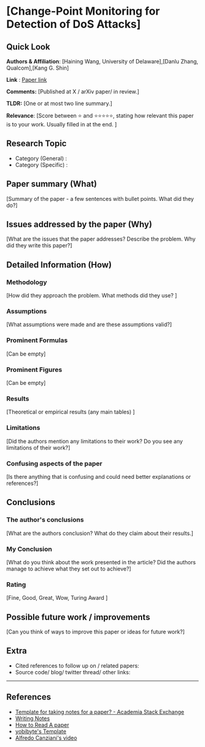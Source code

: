 # [Change-Point Monitoring for Detection of DoS Attacks]
## Quick Look

**Authors & Affiliation**: [Haining Wang, University of Delaware],[Danlu Zhang, Qualcom],[Kang G. Shin]

**Link** : [Paper link](https://www.researchgate.net/publication3449344_Change-Point_Monitoring_for_the_Detection_of_DoS_Attacks)

**Comments:**  [Published at X / arXiv paper/ in review.]

**TLDR:** [One or at most two line summary.] 

**Relevance**: [Score between ⭐ and ⭐⭐⭐⭐⭐, stating how relevant this paper is to your work. Usually filled in at the end. ]

## Research Topic
- Category (General) :
- Category (Specific) :

## Paper summary (What)
[Summary of the paper - a few sentences with bullet points. What did they do?]

## Issues addressed by the paper (Why)
[What are the issues that the paper addresses? Describe the problem. Why did they write this paper?]

## Detailed Information (How)

### Methodology

[How did they approach the problem. What methods did they use? ]

### Assumptions
[What assumptions were made and are these assumptions valid?]

### Prominent Formulas

[Can be empty]

### Prominent Figures
[Can be empty]
### Results
[Theoretical or empirical results (any main tables) ]

### Limitations
[Did the authors mention any limitations to their work? Do you see any limitations of their work?]
### Confusing aspects of the paper
[Is there anything that is confusing and could need better explanations or references?]
## Conclusions
### The author's conclusions
[What are the authors conclusion? What do they claim about their results.]

### My Conclusion
[What do you think about the work presented in the article? Did the authors manage to achieve what they set out to achieve?]

### Rating

[Fine, Good, Great, Wow, Turing Award ]

## Possible future work / improvements

[Can you think of ways to improve this paper or ideas for future work?]

## Extra
- Cited references to follow up on / related papers:
- Source code/ blog/ twitter thread/ other links:
---
## References
- [Template for taking notes for a paper? - Academia Stack Exchange](https://academia.stackexchange.com/questions/17113/template-for-taking-notes-for-a-paper)
- [Writing Notes](https://www.owlnet.rice.edu/~cainproj/writingtips/notes2.pdf)
- [How to Read A paper](https://web.stanford.edu/class/ee384m/Handouts/HowtoReadPaper.pdf)
- [yobibyte's Template](https://twitter.com/y0b1byte/status/1364841802839302144?s=20)
- [Alfredo Canziani's video](https://youtu.be/5KSGNomPJTE?t=36)